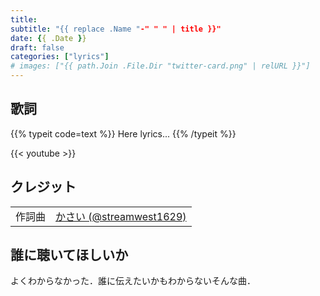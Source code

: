 ```yaml
---
title: 
subtitle: "{{ replace .Name "-" " " | title }}"
date: {{ .Date }}
draft: false
categories: ["lyrics"]
# images: ["{{ path.Join .File.Dir "twitter-card.png" | relURL }}"]
---
```

## 歌詞
{{% typeit code=text %}}
Here lyrics...
{{% /typeit %}}

{{< youtube  >}}
## クレジット
| | |
| :-: | :-- |
| 作詞曲 | [かさい (@streamwest1629)][composer-link] |


[lyrics-writer-link]:https://twitter.com/streamwest1629
[composer-link]:https://twitter.com/streamwest1629
[illustrator-link]:https://
[movie-creator-link]:https://twitter.com/streamwest1629

## 誰に聴いてほしいか
よくわからなかった．誰に伝えたいかもわからないそんな曲．
